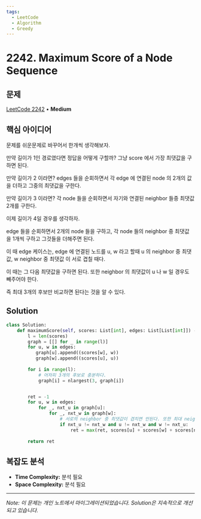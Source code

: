```yaml
---
tags:
  - LeetCode
  - Algorithm
  - Greedy
---
```


# 2242. Maximum Score of a Node Sequence

## 문제

[LeetCode 2242](https://leetcode.com/problems/maximum-score-of-a-node-sequence/description/) • **Medium**

## 핵심 아이디어

문제를 쉬운문제로 바꾸어서 한개씩 생각해보자.

만약 길이가 1인 경로였다면 정답을 어떻게 구할까? 그냥 score 에서 가장 최댓값을 구하면 된다.

만약 길이가 2 이라면? edges 들을 순회하면서 각 edge 에 연결된 node 의 2개의 값을 더하고 그중의 최댓값을 구한다.

만약 길이가 3 이라면? 각 node 들을 순회하면서 자기와 연결된 neighbor 들중 최댓값 2개를 구한다.

  

이제 길이가 4일 경우를 생각하자.

  

edge 들을 순회하면서 2개의 node 들을 구하고, 각 node 들의 neighbor 중 최댓값 을 1개씩 구하고 그것들을 더해주면 된다.

이 때 edge 케이스는, edge 에 연결된 노드를 u, w 라고 할때 u 의 neighbor 중 최댓값, w neighbor 중 최댓값 이 서로 겹칠 때다.

이 때는 그 다음 최댓값을 구하면 된다. 또한 neighbor 의 최댓값이 u 나 w 일 경우도 빼주어야 한다.

즉 최대 3개의 후보만 비교하면 된다는 것을 알 수 있다.

## Solution

```python
class Solution:
    def maximumScore(self, scores: List[int], edges: List[List[int]]) -> int:
        l = len(scores)
        graph = [[] for _ in range(l)]
        for u, w in edges:
           graph[u].append((scores[w], w))
           graph[w].append((scores[u], u))
        
        for i in range(l):
            # 어차피 3개의 후보로 충분하다.
            graph[i] = nlargest(3, graph[i])


        ret = -1
        for u, w in edges:
            for _, nxt_u in graph[u]:
                for _, nxt_w in graph[w]:
                    # 서로의 neighbor 중 최댓값이 겹치면 안된다. 또한 최대 neighbor 가 u, w 일때도 무시한다.
                    if nxt_u != nxt_w and u != nxt_w and w != nxt_u:
                        ret = max(ret, scores[u] + scores[w] + scores[nxt_u] + scores[nxt_w])
            
        return ret
```

## 복잡도 분석

- **Time Complexity:** 분석 필요
- **Space Complexity:** 분석 필요


---

*Note: 이 문제는 개인 노트에서 마이그레이션되었습니다. Solution은 지속적으로 개선되고 있습니다.*
